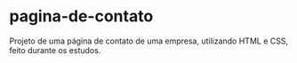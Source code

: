 # pagina-de-contato
Projeto de uma página de contato de uma empresa, utilizando HTML e CSS, feito durante os estudos. 
